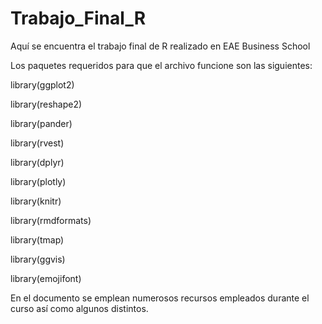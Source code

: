 # Trabajo_Final_R
Aquí se encuentra el trabajo final de R realizado en EAE Business School

Los paquetes requeridos para que el archivo funcione son las siguientes:

library(ggplot2)

library(reshape2)

library(pander)

library(rvest)

library(dplyr)

library(plotly)

library(knitr)

library(rmdformats)

library(tmap)

library(ggvis)

library(emojifont)

En el documento se emplean numerosos recursos empleados durante el curso
así como algunos distintos.
